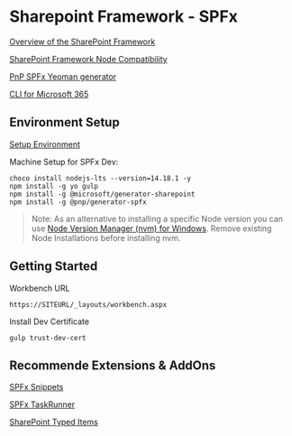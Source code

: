 # Sharepoint Framework - SPFx

[Overview of the SharePoint Framework](https://docs.microsoft.com/en-us/sharepoint/dev/spfx/sharepoint-framework-overview)

[SharePoint Framework Node Compatibility](https://docs.microsoft.com/en-us/sharepoint/dev/spfx/compatibility)

[PnP SPFx Yeoman generator](https://pnp.github.io/generator-spfx/)

[CLI for Microsoft 365](https://pnp.github.io/cli-microsoft365/)

## Environment Setup

[Setup Environment](https://docs.microsoft.com/en-us/sharepoint/dev/spfx/set-up-your-development-environment)

Machine Setup for SPFx Dev:

```
choco install nodejs-lts --version=14.18.1 -y
npm install -g yo gulp
npm install -g @microsoft/generator-sharepoint
npm install -g @pnp/generator-spfx
```

>Note: As an alternative to installing a specific Node version you can use [Node Version Manager (nvm) for Windows](https://github.com/coreybutler/nvm-windows). Remove existing Node Installations before installing nvm.

## Getting Started

Workbench URL

```
https://SITEURL/_layouts/workbench.aspx
```

Install Dev Certificate

```
gulp trust-dev-cert
```

## Recommende Extensions & AddOns

[SPFx Snippets](https://marketplace.visualstudio.com/items?itemName=eliostruyf.spfx-snippets)

[SPFx TaskRunner](https://marketplace.visualstudio.com/items?itemName=eliostruyf.vscode-spfx-task-runner)

[SharePoint Typed Items](https://marketplace.visualstudio.com/items?itemName=s-kainet.sharepoint-typed-item)
